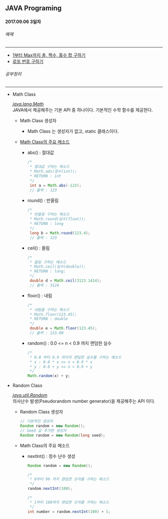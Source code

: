 JAVA Programing
----------------------------------------------------
#### 2017.09.06 3일차

###### 예제
____________________________________________________

  - [1부터 Max까지 총, 짝수, 홀수 합 구하기 ](https://github.com/Hooooong/DAY3_MathClass/blob/master/src/AlgoMax.java)
  - [로또 번호 구하기](https://github.com/Hooooong/DAY3_MathClass/blob/master/src/AlgoLotto.java)

###### 공부정리
____________________________________________________

  - Math Class

    [_java.lang.Math_](https://docs.oracle.com/javase/7/docs/api/java/lang/Math.html)<br>
    JAVA에서 제공해주는 기본 API 중 하나이다. 기본적인 수학 함수를 제공한다.

    - Math Class 생성자

        - Math Class 는 생성자가 없고, static 클래스이다.

    - [Math Class의 주요 메소드](https://github.com/Hooooong/DAY3_MathClass/blob/master/src/AlgoMath.java)

        - abs() : 절대값

          ```java
          /*
           * 절대값 구하는 메소드
           * Math.ads(정수(int));
           * RETURN : int
           */
           int a = Math.abs(-123);
           // 출력 : 123
          ```

        - round() : 반올림

          ```java
          /*
           * 반올림 구하는 메소드
           * Math.round(실수(float));
           * RETURN : long
           */
           long b = Math.round(123.4);
           // 출력 : 123
          ```

        - ceil() : 올림

          ```java
          /*
           * 올림 구하는 메소드
           * Math.ceil(실수(double));
           * RETURN : long;
           */
           double d = Math.ceil(3123.1414);
           // 출력 : 3124
          ```

        - floor() : 내림

          ```java
          /*
           * 내림을 구하는 메소드
           * Math.floor(123.45);
           * RETURN : double
           */
           double e = Math.floor(123.45);
           // 출력 : 123.00
          ```

        - random() : 0.0 <= n < 0.9 까지 랜덤한 실수

          ```java
          /*
           * 0.0 부터 0.9 까지의 랜덤한 실수를 구하는 메소드
           * x : 0.0 * x <= n < 0.9 * x
           * y : 0.0 + y <= n < 0.9 + y
           */
          Math.random(x) + y;
          ```

  - Random Class

    [_java.util.Random_](https://docs.oracle.com/javase/7/docs/api/java/util/Random.html)<br>
    의사난수 발생(Pseudorandom number generator)을 제공해주는 API 이다.

    - Random Class 생성자

        ```java
        // 기본적인 생성자
        Random random = new Random();
        // Seed 값 추가한 생성자
        Random random = new Random(long seed);
        ```

    - Math Class의 주요 메소드

        - nextInt() : 정수 난수 생성

          ```java
          Random random = new Random();

          /*
           * 0부터 99 까지 랜덤한 숫자를 구하는 메소드
           */
          random.nextInt(100);

          /*
           * 1부터 100까지 랜덤한 숫자를 구하는 메소드
           */
          int number = random.nextInt(100) + 1;
          ```
